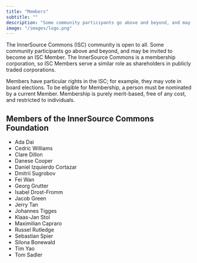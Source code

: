 ```yaml
---
title: "Members"
subtitle: ""
description: "Some community participants go above and beyond, and may be invited to become an ISC Member."
image: "/images/logo.png"
---
```


The InnerSource Commons (ISC) community is open to all. Some community participants go above and beyond, and may be invited to become an ISC Member.
The InnerSource Commons is a membership corporation, so ISC Members serve a similar role as shareholders in publicly traded corporations.

Members have particular rights in the ISC; for example, they may vote in board elections.
To be eligible for Membership, a person must be nominated by a current Member.
Membership is purely merit-based, free of any cost, and restricted to individuals.

## Members of the InnerSource Commons Foundation

* Ada Dai
* Cedric Williams
* Clare Dillon
* Danese Cooper
* Daniel Izquierdo Cortazar
* Dmitrii Sugrobov
* Fei Wan
* Georg Grutter
* Isabel Drost-Fromm
* Jacob Green
* Jerry Tan
* Johannes Tigges
* Klaas-Jan Stol
* Maximilian Capraro
* Russel Rutledge
* Sebastian Spier
* Silona Bonewald
* Tim Yao
* Tom Sadler

